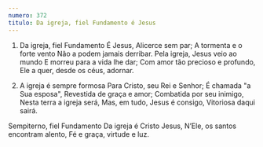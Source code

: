 ```yaml
---
numero: 372
titulo: Da igreja, fiel Fundamento é Jesus
---
```

1. Da igreja, fiel Fundamento
É Jesus, Alicerce sem par;
A tormenta e o forte vento
Não a podem jamais derribar.
Pela igreja, Jesus veio ao mundo
E morreu para a vida lhe dar;
Com amor tão precioso e profundo,
Ele a quer, desde os céus, adornar.

2. A igreja é sempre formosa
Para Cristo, seu Rei e Senhor;
É chamada "a Sua esposa",
Revestida de graça e amor;
Combatida por seu inimigo,
Nesta terra a igreja será,
Mas, em tudo, Jesus é consigo,
Vitoriosa daqui sairá.

Sempiterno, fiel Fundamento
Da igreja é Cristo Jesus,
N’Ele, os santos encontram alento,
Fé e graça, virtude e luz.
